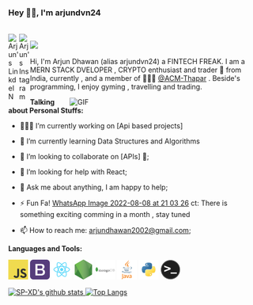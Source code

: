 <!--
### Hi there 👋
**arjundvn24/arjundvn24** is a ✨ _special_ ✨ repository because its `README.md` (this file) appears on your GitHub profile.

Here are some ideas to get you started:

- 🔭 I’m currently working on ...
- 🌱 I’m currently learning ...
- 👯 I’m looking to collaborate on ...
- 🤔 I’m looking for help with ...
- 💬 Ask me about ...
- 📫 How to reach me: ...
- 😄 Pronouns: ...
- ⚡ Fun fact: ...
-->



### Hey 👋🏽, I'm arjundvn24

<br/>
<a href="https://www.linkedin.com/in/arjun-dhawan-2002/">
  <img align="left" alt="Arjun's LinkdeIN" width="22px" src="https://cdn.jsdelivr.net/npm/simple-icons@v3/icons/linkedin.svg" />
</a>

<a href="https://www.instagram.com/arjun_dvn/">
  <img align="left" alt="Arjun's Instagram" width="22px" src="https://cdn.jsdelivr.net/npm/simple-icons@v3/icons/instagram.svg"  />
</a>

![](https://visitor-badge.glitch.me/badge?page_id=arjundvn24.arjundvn24)
<br />

Hi, I'm Arjun Dhawan (alias arjundvn24) a FINTECH FREAK. I am a MERN STACK DVELOPER , CRYPTO enthusiast and trader 🚀 from India, currently , and a member of 🙍🏽‍♂️ [@ACM-Thapar](https://github.com/ACM-Thapar) . Beside's programming, I enjoy gyming , travelling and trading.

<img width="380" align="right" alt="GIF" src="https://analyticsindiamag.com/wp-content/uploads/2018/12/developer-dribbble.gif"  />
  
**Talking about Personal Stuffs:**

- 👨🏽‍💻 I’m currently working on [Api based projects]
- 🌱 I’m currently learning Data Structures and Algorithms
- 👯 I’m looking to collaborate on [APIs] 🤝;
- 🤔 I’m looking for help with React;
- 💬 Ask me about anything, I am happy to help;

- ⚡️ Fun Fa!
[WhatsApp Image 2022-08-08 at 21 03 26](https://user-images.githubusercontent.com/73894299/186118077-4be78e1f-ff02-48d0-8e0b-8838ccdd9e72.jpg)
ct: There is something exciting comming in a month , stay tuned
- 📫 How to reach me: arjundhawan2002@gmail.com;

**Languages and Tools:**  

<code><img height="40" src="https://raw.githubusercontent.com/github/explore/80688e429a7d4ef2fca1e82350fe8e3517d3494d/topics/javascript/javascript.png"></code>
<code><img height="40" src="https://raw.githubusercontent.com/github/explore/80688e429a7d4ef2fca1e82350fe8e3517d3494d/topics/bootstrap/bootstrap.png"></code>
<code><img height="40" src="https://raw.githubusercontent.com/github/explore/80688e429a7d4ef2fca1e82350fe8e3517d3494d/topics/react/react.png"></code>
<code><img height="40" src="https://raw.githubusercontent.com/github/explore/80688e429a7d4ef2fca1e82350fe8e3517d3494d/topics/nodejs/nodejs.png"></code>
<code><img height="40" src="https://raw.githubusercontent.com/github/explore/80688e429a7d4ef2fca1e82350fe8e3517d3494d/topics/mongodb/mongodb.png"></code>
<code><img height="40" src="https://raw.githubusercontent.com/github/explore/80688e429a7d4ef2fca1e82350fe8e3517d3494d/topics/java/java.png"></code>
<code><img height="40" src="https://raw.githubusercontent.com/github/explore/80688e429a7d4ef2fca1e82350fe8e3517d3494d/topics/python/python.png"></code>
<code><img height="40" src="https://raw.githubusercontent.com/github/explore/80688e429a7d4ef2fca1e82350fe8e3517d3494d/topics/terminal/terminal.png"></code>



<!--  ![Arjundvn24's github stats](https://github-readme-stats.vercel.app/api?username=arjundvn24&show_icons=true&theme=tokyonight) --!>
  
  <a  href="https://github.com/arjundvn24"> 
  
<img alt="SP-XD's github stats" width="50%" src="https://github-readme-stats.vercel.app/api?username=arjundvn24&show_icons=true&count_private=true&hide_border=true&bg_color=50,e96205,904e99&title_color=fff&text_color=fff&icon_color=f2f2f2" href="https://github.com/arjundvn24" />
<img alt="Top Langs" width="42%" src="https://github-readme-stats.vercel.app/api/top-langs/?username=arjundvn24&layout=compact&count_private=true&&hide_border=true&bg_color=904e99&title_color=fff&text_color=fff&icon_color=f2f2f2&hide=jupyter%20notebook&langs_count=5" href="https://github.com/arjundvn24" />

</a>
